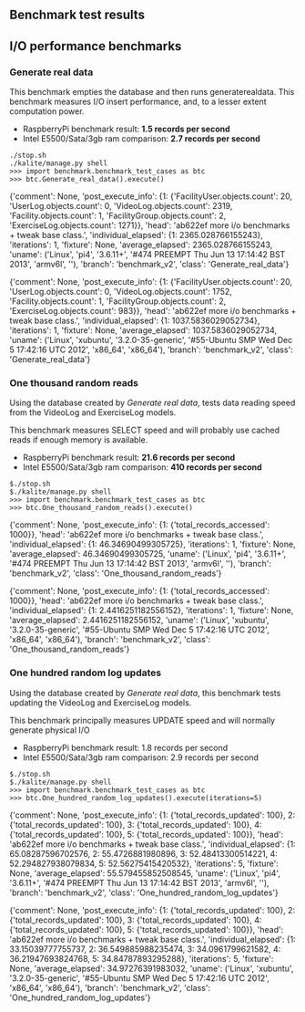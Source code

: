 ## Benchmark test results

## I/O performance benchmarks

### Generate real data

This benchmark empties the database and then runs generaterealdata.  This benchmark measures I/O insert performance, and, to a lesser extent computation power.

* RaspberryPi benchmark result: **1.5 records per second**
* Intel E5500/Sata/3gb ram comparison: **2.7 records per second**

```
./stop.sh
./kalite/manage.py shell
>>> import benchmark.benchmark_test_cases as btc
>>> btc.Generate_real_data().execute()
```

{'comment': None, 'post_execute_info': {1: {'FacilityUser.objects.count': 20, 'UserLog.objects.count': 0, 'VideoLog.objects.count': 2319, 'Facility.objects.count': 1, 'FacilityGroup.objects.count': 2, 'ExerciseLog.objects.count': 1271}}, 'head': 'ab622ef more i/o benchmarks + tweak base class.', 'individual_elapsed': {1: 2365.028766155243}, 'iterations': 1, 'fixture': None, 'average_elapsed': 2365.028766155243, 'uname': ('Linux', 'pi4', '3.6.11+', '#474 PREEMPT Thu Jun 13 17:14:42 BST 2013', 'armv6l', ''), 'branch': 'benchmark_v2', 'class': 'Generate_real_data'}


{'comment': None, 'post_execute_info': {1: {'FacilityUser.objects.count': 20, 'UserLog.objects.count': 0, 'VideoLog.objects.count': 1752, 'Facility.objects.count': 1, 'FacilityGroup.objects.count': 2, 'ExerciseLog.objects.count': 983}}, 'head': 'ab622ef more i/o benchmarks + tweak base class.', 'individual_elapsed': {1: 1037.5836029052734}, 'iterations': 1, 'fixture': None, 'average_elapsed': 1037.5836029052734, 'uname': ('Linux', 'xubuntu', '3.2.0-35-generic', '#55-Ubuntu SMP Wed Dec 5 17:42:16 UTC 2012', 'x86_64', 'x86_64'), 'branch': 'benchmark_v2', 'class': 'Generate_real_data'}


### One thousand random reads

Using the database created by *Generate real data*, tests data reading speed from the VideoLog and ExerciseLog models.

This benchmark measures SELECT speed and will probably use cached reads if enough memory is available.

* RaspberryPi benchmark result: **21.6 records per second**
* Intel E5500/Sata/3gb ram comparison: **410 records per second**

```
$./stop.sh
$./kalite/manage.py shell
>>> import benchmark.benchmark_test_cases as btc
>>> btc.One_thousand_random_reads().execute()
```

{'comment': None, 'post_execute_info': {1: {'total_records_accessed': 1000}}, 'head': 'ab622ef more i/o benchmarks + tweak base class.', 'individual_elapsed': {1: 46.34690499305725}, 'iterations': 1, 'fixture': None, 'average_elapsed': 46.34690499305725, 'uname': ('Linux', 'pi4', '3.6.11+', '#474 PREEMPT Thu Jun 13 17:14:42 BST 2013', 'armv6l', ''), 'branch': 'benchmark_v2', 'class': 'One_thousand_random_reads'}


{'comment': None, 'post_execute_info': {1: {'total_records_accessed': 1000}}, 'head': 'ab622ef more i/o benchmarks + tweak base class.', 'individual_elapsed': {1: 2.4416251182556152}, 'iterations': 1, 'fixture': None, 'average_elapsed': 2.4416251182556152, 'uname': ('Linux', 'xubuntu', '3.2.0-35-generic', '#55-Ubuntu SMP Wed Dec 5 17:42:16 UTC 2012', 'x86_64', 'x86_64'), 'branch': 'benchmark_v2', 'class': 'One_thousand_random_reads'}


### One hundred random log updates

Using the database created by *Generate real data*, this benchmark tests updating the VideoLog and ExerciseLog models.

This benchmark principally measures UPDATE speed and will normally generate physical I/O

* RaspberryPi benchmark result: 1.8 records per second
* Intel E5500/Sata/3gb ram comparison: 2.9 records per second

```
$./stop.sh
$./kalite/manage.py shell
>>> import benchmark.benchmark_test_cases as btc
>>> btc.One_hundred_random_log_updates().execute(iterations=5)
```

{'comment': None, 'post_execute_info': {1: {'total_records_updated': 100}, 2: {'total_records_updated': 100}, 3: {'total_records_updated': 100}, 4: {'total_records_updated': 100}, 5: {'total_records_updated': 100}}, 'head': 'ab622ef more i/o benchmarks + tweak base class.', 'individual_elapsed': {1: 65.08287596702576, 2: 55.4726881980896, 3: 52.48413300514221, 4: 52.294827938079834, 5: 52.56275415420532}, 'iterations': 5, 'fixture': None, 'average_elapsed': 55.579455852508545, 'uname': ('Linux', 'pi4', '3.6.11+', '#474 PREEMPT Thu Jun 13 17:14:42 BST 2013', 'armv6l', ''), 'branch': 'benchmark_v2', 'class': 'One_hundred_random_log_updates'}


{'comment': None, 'post_execute_info': {1: {'total_records_updated': 100}, 2: {'total_records_updated': 100}, 3: {'total_records_updated': 100}, 4: {'total_records_updated': 100}, 5: {'total_records_updated': 100}}, 'head': 'ab622ef more i/o benchmarks + tweak base class.', 'individual_elapsed': {1: 33.15039777755737, 2: 36.549885988235474, 3: 34.0961799621582, 4: 36.21947693824768, 5: 34.84787893295288}, 'iterations': 5, 'fixture': None, 'average_elapsed': 34.97276391983032, 'uname': ('Linux', 'xubuntu', '3.2.0-35-generic', '#55-Ubuntu SMP Wed Dec 5 17:42:16 UTC 2012', 'x86_64', 'x86_64'), 'branch': 'benchmark_v2', 'class': 'One_hundred_random_log_updates'}
